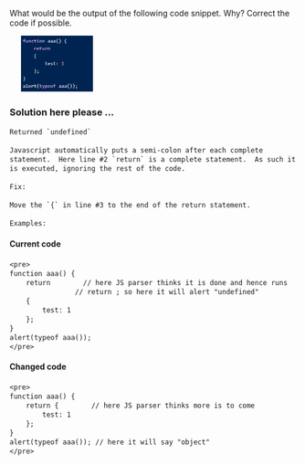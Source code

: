 What would be the output of the following code snippet.  Why?  Correct the code if possible.

<img src="images/image0.png" width=25% style="padding-left:20px;">

### Solution here please ...

    Returned `undefined`

    Javascript automatically puts a semi-colon after each complete statement.  Here line #2 `return` is a complete statement.  As such it is executed, ignoring the rest of the code. 

    Fix: 

    Move the `{` in line #3 to the end of the return statement.

    Examples:


#### Current code

    <pre>
    function aaa() {
        return        // here JS parser thinks it is done and hence runs
                    // return ; so here it will alert "undefined"
        { 
            test: 1
        };
    }
    alert(typeof aaa());
    </pre>

#### Changed code

    <pre>
    function aaa() {
        return {        // here JS parser thinks more is to come
            test: 1
        };
    }
    alert(typeof aaa()); // here it will say "object"
    </pre>
